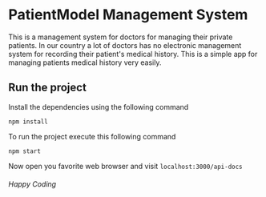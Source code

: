 # PatientModel Management System
This is a management system for doctors for managing their private patients. In our country a lot of doctors has no electronic management system for recording their patient's medical history. This is a simple app for managing patients medical history very easily.
## Run the project
Install the dependencies using the following command
```
npm install
```
To run the project execute this following command
```
npm start
```
Now open you favorite web browser and visit `localhost:3000/api-docs`

###### Happy Coding